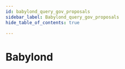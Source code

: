 ```yaml
---
id: babylond_query_gov_proposals
sidebar_label: Babylond_query_gov_proposals
hide_table_of_contents: true

---
```


# Babylond